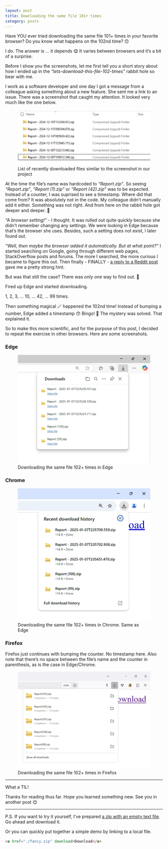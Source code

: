 ```yaml
---
layout: post
title: Downloading the same file 101+ times
category: posts
---
```


Have YOU ever tried downloading the same file 101+ times in your favorite browser? Do you know what happens on the 102nd time? 🙃

I do. The answer is ... it depends 😋 It varies between browsers and it’s a bit of a surprise.

Before I show you the screenshots, let me first tell you a short story about how I ended up in the _“lets-download-this-file-102-times”_ rabbit hole so bear with me.

I work as a software developer and one day I got a message from a colleague asking something about a new feature. She sent me a link to an issue. There was a screenshot that caught my attention. It looked very much like the one below.

<figure>
  <img src="/assets/img/2025/01/08/list-of-files-in-download-folder.webp" alt="">
  <figcaption>List of recently downloaded files similar to the screenshot in our project</figcaption>
</figure>

At the time the file’s name was hardcoded to _“Report.zip”_. So seeing _“Report.zip”_, _“Report (1).zip”_ or _“Report (42).zip”_ was to be expected. Instead of a counter, I was suprised to see a timestamp. Where did that come from? It was absolutely not in the code. My colleague didn’t manually add it either. Something was not right. And from here on the rabbit hole got deeper and deeper. 🐰

_“A browser setting!”_ - I thought. It was rulled out quite quickly because she didn’t remember changing any settings. We were looking in Edge because that’s the browser she uses. Besides, such a setting does not exist, I later found out.

_“Well, then maybe the browser added it automatically. But at what point?”_ I started searching on Google, going through different web pages, StackOverflow posts and forums. The more I searched, the more curious I became to figure this out. Then finally - FINALLY - [a reply to a Reddit post](https://www.reddit.com/r/techsupport/comments/t49u0p/comment/jgldchp/) gave me a pretty strong hint.

But was that still the case? There was only one way to find out. 🚀

Fired up Edge and started downloading.

1, 2, 3, ... 10, ... 42, ... 99 times.

Then something magical 🪄 happened the 102nd time! Instead of bumping a number, Edge added a timestamp 😯 Bingo! 🎉 The mystery was solved. That explained it.

So to make this more scientific, and for the purpose of this post, I decided to repeat the exercise in other browsers. Here are some screenshots.

### Edge

<figure>
  <img src="/assets/img/2025/01/08/recent-download-history-Edge.webp" alt="">
  <figcaption>Downloading the same file 102+ times in Edge</figcaption>
</figure>

### Chrome

<figure>
  <img src="/assets/img/2025/01/08/recent-download-history-Chrome.webp" alt="">
  <figcaption>Downloading the same file 102+ times in Chrome. Same as Edge</figcaption>
</figure>

### Firefox

Firefox just continues with bumping the counter. No timestamp here. Also note that there’s no space between the file’s name and the counter in parenthesis, as is the case in Edge/Chrome.

<figure>
  <img src="/assets/img/2025/01/08/recent-download-history-Firefox.webp" alt="">
  <figcaption>Downloading the same file 102+ times in Firefox</figcaption>
</figure>

---

What a TIL!

Thanks for reading thus far. Hope you learned something new. See you in another post 😊

---

P.S. If you want to try it yourself, I’ve prepared [a zip with an empty text file](/assets/other/empty.zip). Go ahead and download it.

Or you can quickly put together a simple demo by linking to a local file.

```html
<a href="./fancy.zip" download>Download</a>
```
